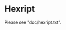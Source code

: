 
Hexript
=======

Please see "doc/hexript.txt".  

<!-- vim: set ft=markdown fdm=manual ff=unix : -->
